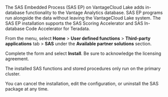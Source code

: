 The SAS Embedded Process (SAS EP) on VantageCloud Lake adds in-database functionality to the Vantage Analytics database. SAS EP programs run alongside the data without leaving the VantageCloud Lake system. The SAS EP installation supports the SAS Scoring Accelerator and SAS In-database Code Accelerator for Teradata.

From the menu, select **Home** > **User defined functions** > **Third-party applications** tab > **SAS** under the **Available partner solutions** section.

Complete the form and select **Install**. Be sure to acknowledge the licensing agreement.

The installed SAS functions and stored procedures only run on the primary cluster.

You can cancel the installation, edit the configuration, or uninstall the SAS package at any time.

